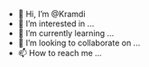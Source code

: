 - 👋 Hi, I’m @Kramdi
- 👀 I’m interested in ...
- 🌱 I’m currently learning ...
- 💞️ I’m looking to collaborate on ...
- 📫 How to reach me ...

<!---
Kramdi/Kramdi is a ✨ special ✨ repository because its `README.md` (this file) appears on your GitHub profile.
You can click the Preview link to take a look at your changes.
--->
